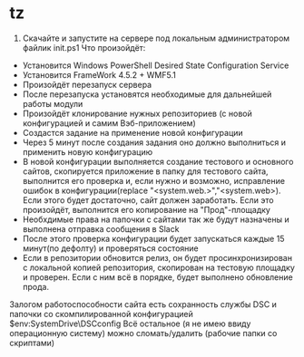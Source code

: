 # tz
1. Скачайте и запустите на сервере под локальным администратором файлик init.ps1
Что произойдёт:
 - Установится Windows PowerShell Desired State Configuration Service
 - Установится FrameWork 4.5.2 + WMF5.1
 - Произойдёт перезапуск сервера
 - После перезапуска установятся необходимые для дальнейшей работы модули
 - Произойдёт клонирование нужных репозиториев (с новой конфигурацией и самим Вэб-приложением) 
 - Создастся задание на применение новой конфигурации
 - Через 5 минут после создания задания оно должно выполниться и применить новую конфигурацию
 - В новой конфигурации выполняется создание тестового и основного сайтов, скопируется приложение в папку для тестового сайта, выполнится его проверка и, если нужно и возможно, исправление ошибок в конфигурации(replace "<system.web.>","<system.web>). Если этого будет достаточно, сайт должен заработать. Если это произойдёт, выполнится его копирование на "Прод"-площадку
 - Необхдимые права на папочки с сайтами так же будут назначены и выполнена отправка сообщения в Slack
 - После этого проверка конфигурации будет запускаться каждые 15 минут(по дефолту) и проверяться состояние
 - Если в репозитории обновится релиз, он будет просинхронизирован с локальной копией репозитория, скопирован на тестовую площадку и проверен. Если с ним всё в порядке, будет выполнено обновление прода.
 
 Залогом работоспособности сайта есть сохранность службы DSC и папочки со скомпилированной конфигурацией $env:SystemDrive\DSCconfig
 Всё остальное (я не имею ввиду операционную систему) можно сломать/удалить (рабочие папки со скриптами)